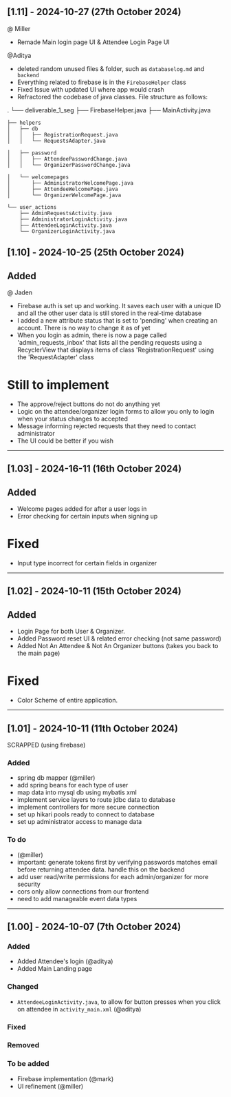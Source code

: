 


## [1.11] - 2024-10-27 (27th October 2024) 

@ Miller 
  - Remade Main login page UI & Attendee Login Page UI

@Aditya
  - deleted random unused files & folder, such as `databaselog.md`  and  ` backend`
  - Everything related to firebase is in the `FirebaseHelper` class
  - Fixed Issue with updated UI where app would crash 
  - Refractored the codebase of java classes. File structure as follows: 

.
└── deliverable_1_seg
    ├── FirebaseHelper.java
    ├── MainActivity.java
  
    ├── helpers
    │   ├── db
    │   │   ├── RegistrationRequest.java
    │   │   └── RequestsAdapter.java
    
    │   ├── password
    │   │   ├── AttendeePasswordChange.java
    │   │   └── OrganizerPasswordChange.java
    
    │   └── welcomepages
    │       ├── AdministratorWelcomePage.java
    │       ├── AttendeeWelcomePage.java
    │       └── OrganizerWelcomePage.java
  
    └── user_actions
        ├── AdminRequestsActivity.java
        ├── AdministratorLoginActivity.java
        ├── AttendeeLoginActivity.java
        └── OrganizerLoginActivity.java



## [1.10] - 2024-10-25 (25th October 2024) 

## Added 

@ Jaden 
- Firebase auth is set up and working. It saves each user with a unique ID and all the other user data is still stored in the real-time database
- I added a new attribute status that is set to 'pending' when creating an account. There is no way to change it as of yet
- When you login as admin, there is now a page called 'admin_requests_inbox' that lists all the pending requests using a RecyclerView that displays items of class 'RegistrationRequest' using the 'RequestAdapter' class


# Still to implement 
- The approve/reject buttons do not do anything yet
- Logic on the attendee/organizer login forms to allow you only to login when your status changes to accepted
- Message informing rejected requests that they need to contact administrator
- The UI could be better if you wish
  


---

## [1.03] - 2024-16-11 (16th October 2024) 

## Added 
- Welcome pages added for after a user logs in
- Error checking for certain inputs when signing up

# Fixed 
- Input type incorrect for certain fields in organizer


---


## [1.02] - 2024-10-11 (15th October 2024) 

## Added 
 - Login Page for both User & Organizer.
 - Added Password reset UI & related error checking (not same password)
 - Added Not An Attendee & Not An Organizer buttons (takes you back to the main page) 

# Fixed 
- Color Scheme of entire application.


---


## [1.01] - 2024-10-11 (11th October 2024) 

SCRAPPED (using firebase) 

### Added
  - spring db mapper (@miller)
  - add spring beans for each type of user
  - map data into mysql db using mybatis xml
  - implement service layers to route jdbc data to database
  - implement controllers for more secure connection
  - set up hikari pools ready to connect to database
  - set up administrator access to manage data

### To do
  - (@miller)
  - important: generate tokens first by verifying passwords matches email before returning attendee data. handle this on the backend
  - add user read/write permissions for each admin/organizer for more security
  - cors only allow connections from our frontend
  - need to add manageable event data types

---

## [1.00] - 2024-10-07 (7th October 2024) 

### Added
  - Added Attendee's login (@aditya)
  - Added Main Landing page

### Changed
  - `AttendeeLoginActivity.java`, to allow for button presses when you click on attendee in `activity_main.xml` (@aditya)
    
### Fixed


### Removed


### To be added
  - Firebase implementation (@mark)
  - UI refinement (@miller) 
